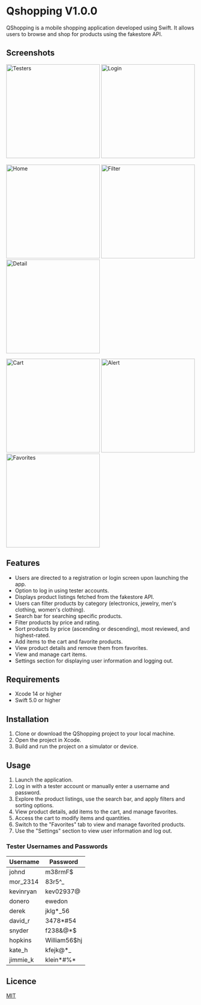 
# Qshopping V1.0.0

QShopping is a mobile shopping application developed using Swift. It allows users to browse and shop for products using the fakestore API.

## Screenshots

<img src="screenshots/testers.png" alt="Testers" width="250">  <img src="screenshots/login.png" alt="Login" width="250">

<img src="screenshots/home.png" alt="Home" width="250">  <img src="screenshots/filter.png" alt="Filter" width="250">  <img src="screenshots/detail.png" alt="Detail" width="250">

<img src="screenshots/cart.png" alt="Cart" width="250">  <img src="screenshots/alert.png" alt="Alert" width="250">  <img src="screenshots/favorites.png" alt="Favorites" width="250">


## Features

- Users are directed to a registration or login screen upon launching the app.
- Option to log in using tester accounts.
- Displays product listings fetched from the fakestore API.
- Users can filter products by category (electronics, jewelry, men's clothing, women's clothing).
- Search bar for searching specific products.
- Filter products by price and rating.
- Sort products by price (ascending or descending), most reviewed, and highest-rated.
- Add items to the cart and favorite products.
- View product details and remove them from favorites.
- View and manage cart items.
- Settings section for displaying user information and logging out.

## Requirements

- Xcode 14 or higher
- Swift 5.0 or higher

## Installation

1. Clone or download the QShopping project to your local machine.
2. Open the project in Xcode.
3. Build and run the project on a simulator or device.

## Usage

1. Launch the application.
2. Log in with a tester account or manually enter a username and password.
3. Explore the product listings, use the search bar, and apply filters and sorting options.
4. View product details, add items to the cart, and manage favorites.
5. Access the cart to modify items and quantities.
6. Switch to the "Favorites" tab to view and manage favorited products.
7. Use the "Settings" section to view user information and log out.

### Tester Usernames and Passwords


| Username  | Password     |
| --------- | ------------ |
| johnd     | m38rmF$      |
| mor_2314  | 83r5^_       |
| kevinryan | kev02937@    |
| donero    | ewedon       |
| derek     | jklg*_56     |
| david_r   | 3478*#54     |
| snyder    | f238&@*$     |
| hopkins   | William56$hj |
| kate_h    | kfejk@*_     |
| jimmie_k  | klein*#%*    |

## Licence

[MIT](https://choosealicense.com/licenses/mit/)

